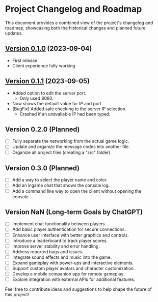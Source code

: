 # Project Changelog and Roadmap

This document provides a combined view of the project's changelog and roadmap, showcasing both the historical changes and planned future updates.

## [Version 0.1.0](https://github.com/D4N1L0200/DelNet/releases/tag/v0.1.0) (2023-09-04)

- First release
- Client experience fully working.

## [Version 0.1.1](https://github.com/D4N1L0200/DelNet/releases/tag/v0.1.1) (2023-09-05)

- Added option to edit the server port.
  - Only used 8080.
- Now shows the default value for IP and port.
- (BugFix) Added safe checking to the server IP selection.
  - Crashed if an unavaliable IP had been typed.

## Version 0.2.0 (Planned)

- [ ] Fully separate the networking from the actual game logic.
- [ ] Update and organize the message codes into another file.
- [ ] Organize all project files (creating a "src" folder)

## Version 0.3.0 (Planned)

- [ ] Add a way to select the player name and color.
- [ ] Add an ingame chat that shows the console log.
- [ ] Add a command line way to open the client without opening the console.

## Version NaN (Long-term Goals by ChatGPT)

- [ ] Implement chat functionality between players.
- [ ] Add basic player authentication for secure connections.
- [ ] Enhance user interface with better graphics and controls.
- [ ] Introduce a leaderboard to track player scores.
- [ ] Improve server stability and error handling.
- [ ] Address reported bugs and issues.
- [ ] Integrate sound effects and music into the game.
- [ ] Expand gameplay with power-ups and interactive elements.
- [ ] Support custom player avatars and character customization.
- [ ] Develop a mobile companion app for remote gameplay.
- [ ] Explore integration with external APIs for additional features.

Feel free to contribute ideas and suggestions to help shape the future of this project!
